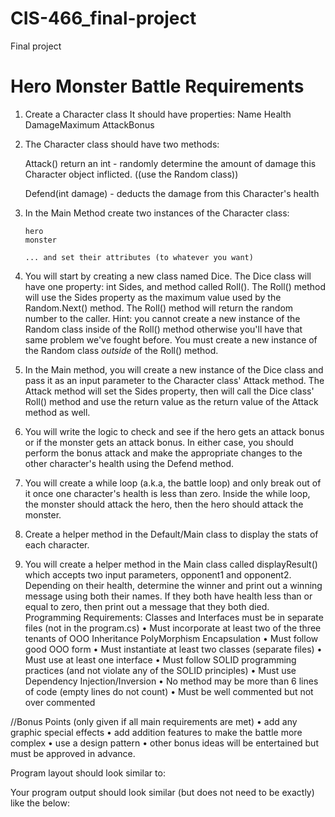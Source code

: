 # CIS-466_final-project
Final project 

Hero Monster Battle Requirements
============
1. Create a Character class
    It should have properties:
        Name
        Health
        DamageMaximum
        AttackBonus

2. The Character class should have two methods:

    Attack() return an int - randomly determine the amount of damage this Character object inflicted.
        ((use the Random class))

    Defend(int damage) - deducts the damage from this Character's health

3.  In the Main Method create two instances of the Character class: 

        hero
        monster

        ... and set their attributes (to whatever you want)

4.  You will start by creating a new class named Dice.  The Dice class will have one property: int Sides, and method called Roll().  The Roll() method will use the Sides property as the maximum value used by the Random.Next() method.  The Roll() method will return the random number to the caller.  Hint: you cannot create a new instance of the Random class inside of the Roll() method otherwise you'll have that same problem we've fought before.  You must create a new instance of the Random class *outside* of the Roll() method.

5.  In the Main method, you will create a new instance of the Dice class and pass it as an input parameter to the Character class' Attack method.  The Attack method will set the Sides property, then will call the Dice class' Roll() method and use the return value as the return value of the Attack method as well.

6.  You will write the logic to check and see if the hero gets an attack bonus or if the monster gets an attack bonus.  In either case, you should perform the bonus attack and make the appropriate changes to the other character's health using the Defend method.

7.  You will create a while loop (a.k.a, the battle loop) and only break out of it once one character's health is less than zero.  Inside the while loop, the monster should attack the hero, then the hero should attack the monster.

8.  Create a helper method in the Default/Main  class to display the stats of each character.

9.  You will create a helper method in the Main class called displayResult() which accepts two input parameters, opponent1 and opponent2.  Depending on their health, determine the winner and print out a winning message using both their names.  If they both have health less than or equal to zero, then print out a message that they both died.
Programming Requirements:
Classes and Interfaces must be in separate files (not in the program.cs)
•	Must incorporate at least two of the three tenants of OOO
    Inheritance
    PolyMorphism
    Encapsulation
•	Must follow good OOO form
•	Must instantiate at least two classes (separate files)
•	Must use at least one interface
•	Must follow SOLID programming practices (and not violate any of the SOLID principles)
•	Must use Dependency Injection/Inversion
•	No method may be more than 6 lines of code (empty lines do not count)
•	Must be well commented but not over commented

//Bonus Points (only given if all main requirements are met)
•	add any graphic special effects
•	add addition features to make the battle more complex
•	use a design pattern
•	other bonus ideas will be entertained but must be approved in advance.

Program layout should look similar to:
 





Your program output should look similar (but does not need to be exactly) like the below:
 


